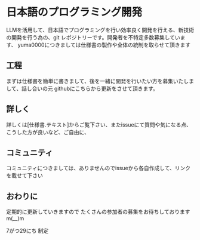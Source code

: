 # 日本語のプログラミング開発
LLMを活用して、日本語でプログラミングを行い効率良く開発を行える、新技術の開発を行う為の、git レポジトリーです。開発者を不特定多数募集しています、
yuma0000につきましては仕様書の製作や全体の統制を取らせて頂きます

## 工程
まずは仕様書を簡単に書きまして、後を一緒に開発を行いたい方を募集いたしまして、話し合いの元 githubにこちらから更新をさせて頂きます。

## 詳しく
詳しくは[仕様書.テキスト]からご覧下さい、またissueにて質問や気になる点、こうした方が良いなど、ご自由に、

## コミュニティ
コミュニティにつきましては、ありませんのでissueから各自作成して、リンクを載せて下さい

## おわりに
定期的に更新していきますので
たくさんの参加者の募集をお待ちしておりますm(__)m

7がつ29にち 制定
